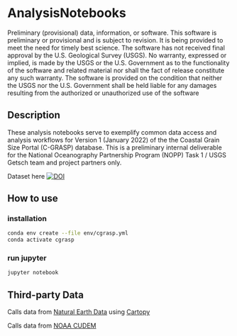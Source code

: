 # AnalysisNotebooks

Preliminary (provisional) data, information, or software. This software is preliminary or provisional and is subject to revision. It is being provided to meet the need for timely best science. The software has not received final approval by the U.S. Geological Survey (USGS). No warranty, expressed or implied, is made by the USGS or the U.S. Government as to the functionality of the software and related material nor shall the fact of release constitute any such warranty. The software is provided on the condition that neither the USGS nor the U.S. Government shall be held liable for any damages resulting from the authorized or unauthorized use of the software

## Description

These analysis notebooks serve to exemplify common data access and analysis workflows for Version 1 (January 2022) of the the Coastal Grain Size Portal (C-GRASP) database. This is a preliminary internal deliverable for the National Oceanography Partnership Program (NOPP) Task 1 / USGS Getsch team and project partners only.

Dataset here
[![DOI](https://zenodo.org/badge/DOI/10.5281/zenodo.5874231.svg)](https://doi.org/10.5281/zenodo.5874231)


## How to use

### installation

```bash
conda env create --file env/cgrasp.yml
conda activate cgrasp
```

### run jupyter

```bash
jupyter notebook
```

## Third-party Data 
Calls data from [Natural Earth Data](https://www.naturalearthdata.com/downloads/) using [Cartopy](https://pypi.org/project/Cartopy/)


Calls data from [NOAA CUDEM](https://www.ncei.noaa.gov/metadata/geoportal/rest/metadata/item/gov.noaa.ngdc.mgg.dem:999919/html) 
